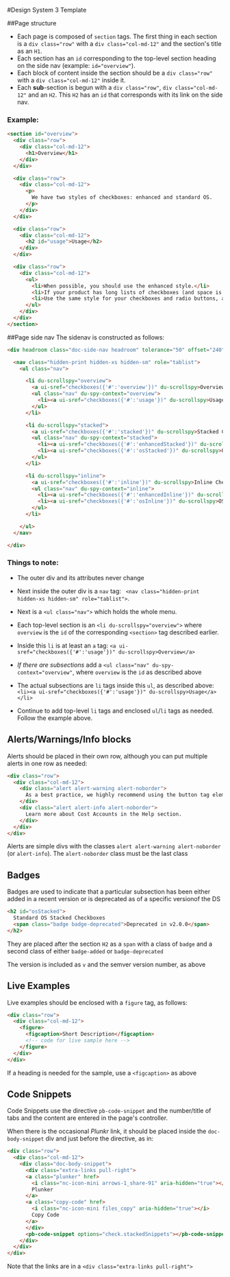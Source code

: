 #Design System 3 Template

##Page structure
- Each page is composed of `section` tags.  The first thing in each section is a `div class="row"` with a `div class="col-md-12"` and the section's title as an `H1`.
- Each section has an `id` corresponding to the top-level section heading on the side nav (example: `id="overview"`).
- Each block of content inside the section should be a `div class="row"` with a `div class="col-md-12"` inside it.
- Each **sub**-section is begun with a `div class="row"`, `div class="col-md-12"` and an `H2`. This `H2` has an `id` that corresponds with its link on the side nav.


### Example:


```html
<section id="overview">
  <div class="row">
    <div class="col-md-12">
      <h1>Overview</h1>
    </div>
  </div>

  <div class="row">
    <div class="col-md-12">
      <p>
        We have two styles of checkboxes: enhanced and standard OS.
      </p>
    </div>
  </div>

  <div class="row">
    <div class="col-md-12">
      <h2 id="usage">Usage</h2>
    </div>
  </div>

  <div class="row">
    <div class="col-md-12">
      <ul>
        <li>When possible, you should use the enhanced style.</li>
        <li>If your product has long lists of checkboxes (and space is an issue), consider using the standard OS style.</li>
        <li>Use the same style for your checkboxes and radio buttons, and apply that style consistently across your product.</li>
      </ul>
    </div>
  </div>
</section>
```
##Page side nav
The sidenav is constructed as follows:
```html
<div headroom class="doc-side-nav headroom" tolerance="50" offset="240" classes="{'initial':'','pinned':'','unpinned':'','top':'headroom-top','notTop':'headroom-not-top'}">

  <nav class="hidden-print hidden-xs hidden-sm" role="tablist">
    <ul class="nav">

      <li du-scrollspy="overview">
        <a ui-sref="checkboxes({'#':'overview'})" du-scrollspy>Overview</a>
        <ul class="nav" du-spy-context="overview">
          <li><a ui-sref="checkboxes({'#':'usage'})" du-scrollspy>Usage</a></li>
        </ul>
      </li>

      <li du-scrollspy="stacked">
        <a ui-sref="checkboxes({'#':'stacked'})" du-scrollspy>Stacked Checkboxes</a>
        <ul class="nav" du-spy-context="stacked">
          <li><a ui-sref="checkboxes({'#':'enhancedStacked'})" du-scrollspy>Enhanced Stacked</a></li>
          <li><a ui-sref="checkboxes({'#':'osStacked'})" du-scrollspy>OS Stacked</a></li>
        </ul>
      </li>

      <li du-scrollspy="inline">
        <a ui-sref="checkboxes({'#':'inline'})" du-scrollspy>Inline Checkboxes</a>
        <ul class="nav" du-spy-context="inline">
          <li><a ui-sref="checkboxes({'#':'enhancedInline'})" du-scrollspy>Enhanced Inline</a></li>
          <li><a ui-sref="checkboxes({'#':'osInline'})" du-scrollspy>OS Inline</a></li>
        </ul>
      </li>

    </ul>
  </nav>

</div>

```
### Things to note:

- The outer div and its attributes never change
- Next inside the outer div is a `nav` tag: ` <nav class="hidden-print hidden-xs hidden-sm" role="tablist">`.


- Next is a `<ul class="nav">` which holds the whole menu.
- Each top-level section is an `<li du-scrollspy="overview">` where `overview` is the `id` of the corresponding `<section>` tag described earlier.
- Inside this `li` is at least an `a` tag:
  `<a ui-sref="checkboxes({'#':'usage'})" du-scrollspy>Overview</a>`
- _If there are subsections_ add a `<ul class="nav" du-spy-context="overview"`, where `overview` is the `id` as described above
- The actual subsections are `li` tags inside this `ul`, as described above:
  `<li><a ui-sref="checkboxes({'#':'usage'})" du-scrollspy>Usage</a></li>`
- Continue to add top-level `li` tags and enclosed `ul`/`li` tags as needed.  Follow the example above.

## Alerts/Warnings/Info blocks

Alerts should be placed in their own row, although you can put multiple alerts in one row as needed:

```html
<div class="row">
  <div class="col-md-12">
    <div class="alert alert-warning alert-noborder">
      As a best practice, we highly recommend using the button tag element whenever possible to ensure mathcing cross-browser rendering.
    </div>
    <div class="alert alert-info alert-noborder">
      Learn more about Cost Accounts in the Help section.
    </div>
  </div>
</div>
```

Alerts are simple divs with the classes `alert alert-warning alert-noborder` (or `alert-info`). The `alert-noborder` class must be the last class



## Badges

Badges are used to indicate that a particular subsection has been either added in a recent version or is deprecated as of a specific versionof the DS

```html
<h2 id="osStacked">
  Standard OS Stacked Checkboxes
  <span class="badge badge-deprecated">Deprecated in v2.0.0</span>
</h2>
```

They are placed after the section `H2` as a `span` with a class of `badge` and a second class of either `badge-added` or `badge-deprecated`

The version is included as `v` and the semver version number, as above

## Live Examples

Live examples should be enclosed with a `figure` tag, as follows:

```html
<div class="row">
  <div class="col-md-12">
    <figure>
      <figcaption>Short Description</figcaption>
      <!-- code for live sample here -->
    </figure>
  </div>
</div>
```

If a heading is needed for the sample, use a `<figcaption>` as above



## Code Snippets

Code Snippets use the directive `pb-code-snippet` and the number/title of tabs and the content are entered in the page's controller.

When there is the occasional _Plunkr_ link, it should be placed inside the `doc-body-snippet` div and just  before the directive, as in:

```html
<div class="row">
  <div class="col-md-12">
    <div class="doc-body-snippet">
      <div class="extra-links pull-right">
      <a class="plunker" href>
        <i class="nc-icon-mini arrows-1_share-91" aria-hidden="true"></i>
        Plunker
      </a>
      <a class="copy-code" href>
        <i class="nc-icon-mini files_copy" aria-hidden="true"></i>
        Copy Code
      </a>
      </div>
      <pb-code-snippet options="check.stackedSnippets"></pb-code-snippet>
    </div>
  </div>
</div>
```

Note that the links are in a `<div class="extra-links pull-right">`
